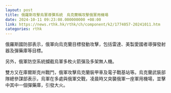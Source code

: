 ```yaml
---
layout: post
title: 俄羅斯攻擊烏軍導彈系統　烏克蘭稱攻擊俄軍用機場
date: 2024-10-11 09:23:08.000000000 +08:00
link: https://news.rthk.hk/rthk/ch/component/k2/1774057-20241011.htm
categories: rthk
---
```


俄羅斯國防部表示，俄軍向烏克蘭目標發動攻擊，包括雷達、美製愛國者導彈發射器及彈藥庫等目標。

另外，俄軍防空系統攔截烏軍多枚火箭彈及多架無人機。

雙方又在庫爾斯克州戰鬥，俄軍攻擊烏克蘭裝甲車及電子戰基站等。烏克蘭武裝部隊總參謀部表示，烏軍在多處與俄軍交戰，凌晨時又突襲俄軍一座軍用機場，並擊中其中一個彈藥庫，引發大火。

